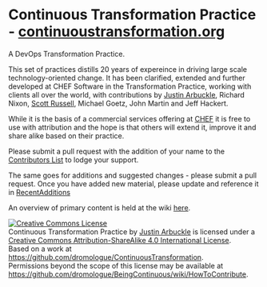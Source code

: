 # Continuous Transformation Practice - [continuoustransformation.org](http://continuoustransformation.org)

A DevOps Transformation Practice.

This set of practices distills 20 years of expereince in driving large scale technology-oriented change. It has been clarified, extended and further developed at CHEF Software in the Transformation Practice, working with clients all over the world, with contributions by [Justin Arbuckle](mailto:dromologue@gmail.com), Richard Nixon, [Scott Russell](mailto:scott.russell@inetmedia.co.uk), Michael Goetz, John Martin and Jeff Hackert. 

While it is the basis of a commercial services offering at [CHEF](http://chef.io) it is free to use with attribution and the hope is that others will extend it, improve it and share alike based on their practice. 

Please submit a pull request with the addition of your name to the [Contributors List](https://github.com/dromologue/ContinuousTransformation/blob/master/Contributors.md) to lodge your support.

The same goes for additions and suggested changes - please submit a pull request. Once you have added new material, please update and reference it in [RecentAdditions](https://github.com/dromologue/ContinuousTransformation/blob/master/RecentAdditions.md)

An overview of primary content is held at the wiki [here](https://github.com/dromologue/BeingContinuous/wiki).










<a rel="license" href="http://creativecommons.org/licenses/by-sa/4.0/"><img alt="Creative Commons License" style="border-width:0" src="https://i.creativecommons.org/l/by-sa/4.0/88x31.png" /></a><br /><span xmlns:dct="http://purl.org/dc/terms/" href="http://purl.org/dc/dcmitype/Text" property="dct:title" rel="dct:type">Continuous Transformation Practice</span> by <a xmlns:cc="http://creativecommons.org/ns#" href="https://github.com/dromologue/BeingContinuous/wiki" property="cc:attributionName" rel="cc:attributionURL">Justin Arbuckle</a> is licensed under a <a rel="license" href="http://creativecommons.org/licenses/by-sa/4.0/">Creative Commons Attribution-ShareAlike 4.0 International License</a>.<br />Based on a work at <a xmlns:dct="http://purl.org/dc/terms/" href="https://github.com/dromologue/ContinuousTransformation" rel="dct:source">https://github.com/dromologue/ContinuousTransformation</a>.<br />Permissions beyond the scope of this license may be available at <a xmlns:cc="http://creativecommons.org/ns#" href="https://github.com/dromologue/BeingContinuous/wiki/HowToContribute" rel="cc:morePermissions">https://github.com/dromologue/BeingContinuous/wiki/HowToContribute</a>.
